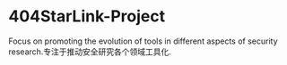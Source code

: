 # 404StarLink-Project
Focus on promoting the evolution of tools in different aspects of security research.专注于推动安全研究各个领域工具化.
